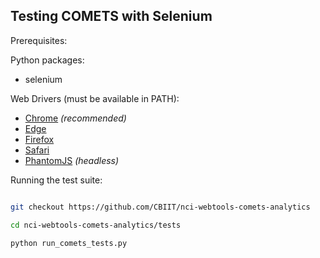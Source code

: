 Testing COMETS with Selenium
---

Prerequisites:

Python packages:
 - selenium

Web Drivers (must be available in PATH):
 - [Chrome](https://sites.google.com/a/chromium.org/chromedriver/downloads) _(recommended)_
 - [Edge](https://developer.microsoft.com/en-us/microsoft-edge/tools/webdriver/)
 - [Firefox](https://github.com/mozilla/geckodriver/releases)
 - [Safari](https://webkit.org/blog/6900/webdriver-support-in-safari-10/)
 - [PhantomJS](https://github.com/detro/ghostdriver) _(headless)_
 
Running the test suite:
```bash

git checkout https://github.com/CBIIT/nci-webtools-comets-analytics

cd nci-webtools-comets-analytics/tests

python run_comets_tests.py

```
